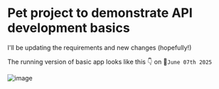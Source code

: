 # Pet project to demonstrate API development basics

I'll be updating the requirements and new changes (hopefully!)

The running version of basic app looks like this 👇 on 📅`June 07th 2025`

![image](https://github.com/user-attachments/assets/63439ce4-e094-4b41-b581-854c9bc11e23)
